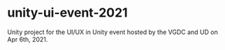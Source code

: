 # unity-ui-event-2021
Unity project for the UI/UX in Unity event hosted by the VGDC and UD on Apr 6th, 2021.
